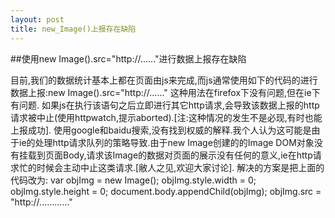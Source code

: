 ```yaml
---
layout: post
title: new_Image()上报存在缺陷
---
```


##使用new Image().src="http://......"进行数据上报存在缺陷

目前,我们的数据统计基本上都在页面由js来完成,而js通常使用如下的代码的进行数据上报:new Image().src="http://......"
这种用法在firefox下没有问题,但在ie下有问题.
如果js在执行该语句之后立即进行其它http请求,会导致该数据上报的http请求被中止(使用httpwatch,提示aborted).[注:这种情况的发生不是必现,有时也能上报成功].
使用google和baidu搜索,没有找到权威的解释.我个人认为这可能是由于ie的处理http请求队列的策略导致.由于new Image创建的的Image DOM对象没有挂载到页面Body,请求该Image的数据对页面的展示没有任何的意义,ie在http请求忙的时候会主动中止这类请求.[敝人之见,欢迎大家讨论].
解决的方案是把上面的代码改为:
var objImg = new Image();
objImg.style.width = 0;
objImg.style.height = 0;
document.body.appendChild(objImg);
objImg.src = "http://............"

